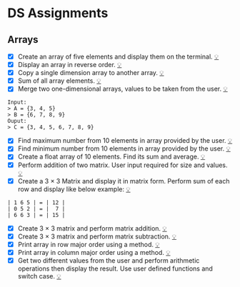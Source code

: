 # DS Assignments

## Arrays

- [x] Create an array of five elements and display them on the terminal. [💡](A1/P01_ArrayElements.java)
- [x] Display an array in reverse order. [💡](A1/P02_ReverseArray.java)
- [x] Copy a single dimension array to another array. [💡](A1/P03_CopyArray.java)
- [x] Sum of all array elements. [💡](A1/P04_SumArray.java)
- [x] Merge two one-dimensional arrays, values to be taken from the user. [💡](A1/P05_MergeArrays.java) <br>
```
Input:
> A = {3, 4, 5}
> B = {6, 7, 8, 9}
Ouput:
> C = {3, 4, 5, 6, 7, 8, 9}
```
- [x] Find maximum number from 10 elements in array provided by the user. [💡](A1/P06_ArrayMax.java)
- [x] Find minimum number from 10 elements in array provided by the user. [💡](A1/P07_ArrayMin.java)
- [x] Create a float array of 10 elements. Find its sum and average. [💡](A1/P08_SumArrayFloat.java)
- [x] Perform addition of two matrix. User input required for size and values. [💡](A1/P09_MatrixAddition.java)
- [x] Create a 3 × 3 Matrix and display it in matrix form. Perform sum of each row and display like below example: [💡](A1/P10_MatrixRowSum.java) <br>
```
| 1 6 5 | = | 12 |
| 0 5 2 | = |  7 |
| 6 6 3 | = | 15 |
```
- [x] Create 3 × 3 matrix and perform matrix addition. [💡](A1/P11_MatrixAddition.java)
- [x] Create 3 × 3 matrix and perform matrix subtraction. [💡](A1/P12_MatrixSubtraction.java)
- [x] Print array in row major order using a method. [💡](A1/P13_MatrixRowMajor.java)
- [x] Print array in column major order using a method. [💡](A1/P14_MatrixColumnMajor.java)
- [x] Get two different values from the user and perform arithmetic operations then display the result. Use user defined functions and switch case. [💡](A1/P15_ArithmeticOperations.java)
